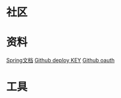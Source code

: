 # 社区

# 资料
[Spring文档](https://spring.io/guides/gs/serving-web-content/)
[Github deploy KEY](https://developer.github.com/v3/guides/managing-deploy-keys/#deploy-keys)
[Github oauth](https://developer.github.com/apps/building-oauth-apps/creating-an-oauth-app/)

# 工具